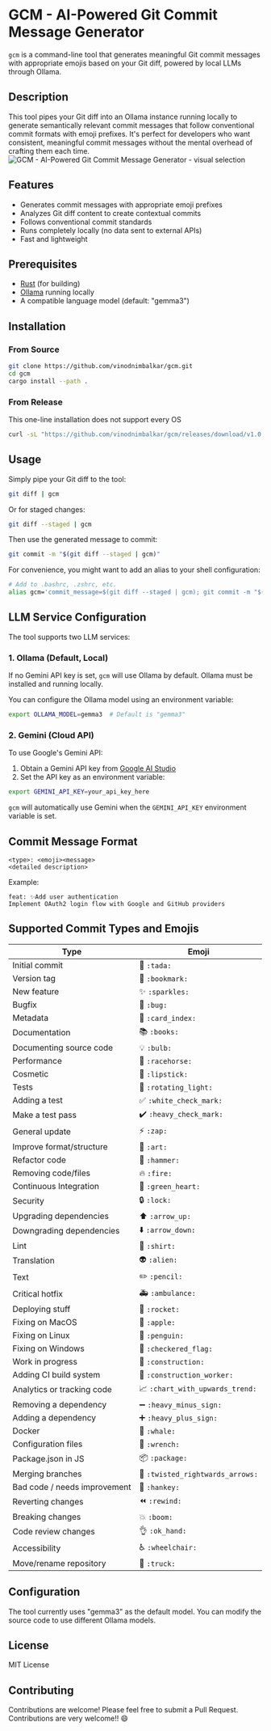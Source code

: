 # GCM - AI-Powered Git Commit Message Generator

`gcm` is a command-line tool that generates meaningful Git commit messages with appropriate emojis based on your Git diff, powered by local LLMs through Ollama.

## Description

This tool pipes your Git diff into an Ollama instance running locally to generate semantically relevant commit messages that follow conventional commit formats with emoji prefixes. It's perfect for developers who want consistent, meaningful commit messages without the mental overhead of crafting them each time.
![GCM - AI-Powered Git Commit Message Generator - visual selection](https://github.com/user-attachments/assets/9bdc1145-9b92-4a89-ab40-28b3a3d1c759)


## Features

- Generates commit messages with appropriate emoji prefixes
- Analyzes Git diff content to create contextual commits
- Follows conventional commit standards
- Runs completely locally (no data sent to external APIs)
- Fast and lightweight

## Prerequisites

- [Rust](https://www.rust-lang.org/tools/install) (for building)
- [Ollama](https://ollama.ai/) running locally
- A compatible language model (default: "gemma3")

## Installation

### From Source

```sh
git clone https://github.com/vinodnimbalkar/gcm.git
cd gcm
cargo install --path .
```
### From Release
This one-line installation does not support every OS
```bash
curl -sL "https://github.com/vinodnimbalkar/gcm/releases/download/v1.0.2/gcm" | sudo tee ~/.local/bin/gcm >/dev/null && sudo chmod +x ~/.local/bin/gcm
```

## Usage

Simply pipe your Git diff to the tool:

```sh
git diff | gcm
```

Or for staged changes:

```sh
git diff --staged | gcm
```

Then use the generated message to commit:

```sh
git commit -m "$(git diff --staged | gcm)"
```

For convenience, you might want to add an alias to your shell configuration:

```sh
# Add to .bashrc, .zshrc, etc.
alias gcm='commit_message=$(git diff --staged | gcm); git commit -m "$(echo "$commit_message" | head -n 1)" -m "$(echo "$commit_message" | tail -n +2)"'

```
## LLM Service Configuration

The tool supports two LLM services:

### 1. Ollama (Default, Local)

If no Gemini API key is set, `gcm` will use Ollama by default. Ollama must be installed and running locally.

You can configure the Ollama model using an environment variable:
```sh
export OLLAMA_MODEL=gemma3  # Default is "gemma3"
```

### 2. Gemini (Cloud API)

To use Google's Gemini API:
1. Obtain a Gemini API key from [Google AI Studio](https://makersuite.google.com/app/apikey)
2. Set the API key as an environment variable:
```sh
export GEMINI_API_KEY=your_api_key_here
```

`gcm` will automatically use Gemini when the `GEMINI_API_KEY` environment variable is set.

## Commit Message Format

```
<type>: <emoji><message>
<detailed description>
```

Example:
```
feat: ✨Add user authentication
Implement OAuth2 login flow with Google and GitHub providers
```

## Supported Commit Types and Emojis

| Type                        | Emoji             |
|-----------------------------|-------------------|
| Initial commit              | 🎉 `:tada:`        |
| Version tag                 | 🔖 `:bookmark:`    |
| New feature                 | ✨ `:sparkles:`     |
| Bugfix                      | 🐛 `:bug:`         |
| Metadata                    | 📇 `:card_index:`  |
| Documentation               | 📚 `:books:`       |
| Documenting source code     | 💡 `:bulb:`        |
| Performance                 | 🐎 `:racehorse:`   |
| Cosmetic                    | 💄 `:lipstick:`    |
| Tests                       | 🚨 `:rotating_light:` |
| Adding a test               | ✅ `:white_check_mark:` |
| Make a test pass            | ✔️ `:heavy_check_mark:` |
| General update              | ⚡ `:zap:`          |
| Improve format/structure    | 🎨 `:art:`         |
| Refactor code               | 🔨 `:hammer:`      |
| Removing code/files         | 🔥 `:fire:`        |
| Continuous Integration      | 💚 `:green_heart:` |
| Security                    | 🔒 `:lock:`        |
| Upgrading dependencies      | ⬆️ `:arrow_up:`     |
| Downgrading dependencies    | ⬇️ `:arrow_down:`   |
| Lint                        | 👕 `:shirt:`       |
| Translation                 | 👽 `:alien:`       |
| Text                        | ✏️ `:pencil:`       |
| Critical hotfix             | 🚑 `:ambulance:`   |
| Deploying stuff             | 🚀 `:rocket:`      |
| Fixing on MacOS             | 🍎 `:apple:`       |
| Fixing on Linux             | 🐧 `:penguin:`     |
| Fixing on Windows           | 🏁 `:checkered_flag:` |
| Work in progress            | 🚧 `:construction:` |
| Adding CI build system      | 👷 `:construction_worker:` |
| Analytics or tracking code  | 📈 `:chart_with_upwards_trend:` |
| Removing a dependency       | ➖ `:heavy_minus_sign:` |
| Adding a dependency         | ➕ `:heavy_plus_sign:` |
| Docker                      | 🐳 `:whale:`        |
| Configuration files         | 🔧 `:wrench:`       |
| Package.json in JS          | 📦 `:package:`      |
| Merging branches            | 🔀 `:twisted_rightwards_arrows:` |
| Bad code / needs improvement| 💩 `:hankey:`       |
| Reverting changes           | ⏪ `:rewind:`       |
| Breaking changes            | 💥 `:boom:`         |
| Code review changes         | 👌 `:ok_hand:`      |
| Accessibility               | ♿ `:wheelchair:`   |
| Move/rename repository      | 🚚 `:truck:`        |

## Configuration

The tool currently uses "gemma3" as the default model. You can modify the source code to use different Ollama models.

## License

MIT License

## Contributing

Contributions are welcome! Please feel free to submit a Pull Request. Contributions are very welcome!! 😄
